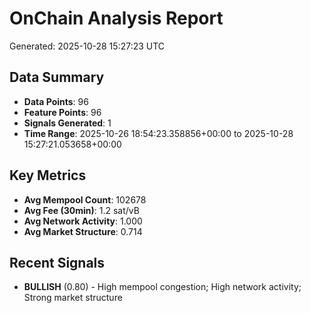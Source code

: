 # OnChain Analysis Report
Generated: 2025-10-28 15:27:23 UTC

## Data Summary
- **Data Points**: 96
- **Feature Points**: 96
- **Signals Generated**: 1
- **Time Range**: 2025-10-26 18:54:23.358856+00:00 to 2025-10-28 15:27:21.053658+00:00

## Key Metrics
- **Avg Mempool Count**: 102678
- **Avg Fee (30min)**: 1.2 sat/vB
- **Avg Network Activity**: 1.000
- **Avg Market Structure**: 0.714

## Recent Signals
- **BULLISH** (0.80) - High mempool congestion; High network activity; Strong market structure

